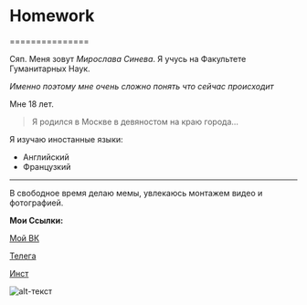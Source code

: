 # Homework
===============

Сяп. Меня зовут *Мирослава Синева*. Я учусь на Факультете Гуманитарных Наук. 

*Именно поэтому мне очень сложно понять что сейчас происходит*

Мне 18 лет. 
> Я родился в Москве в девяностом на краю города...

Я изучаю иностанные языки:

- Английский
- Французкий

--------------

В свободное время делаю мемы, увлекаюсь монтажем видео и фотографией. 

 **Мои Ссылки:** 

[Мой ВК](https://vk.com/m1riada)

[Телега](https://t.me/m1riada)

[Инст](https://www.instagram.com/m1riada/)

![alt-текст](https://pp.userapi.com/c837428/v837428425/691b3/TmF-QZD9LAw.jpg)
